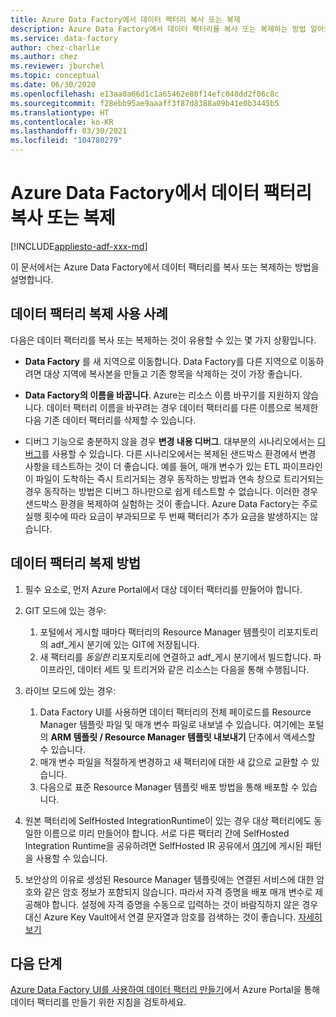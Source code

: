 ```yaml
---
title: Azure Data Factory에서 데이터 팩터리 복사 또는 복제
description: Azure Data Factory에서 데이터 팩터리를 복사 또는 복제하는 방법 알아보기
ms.service: data-factory
author: chez-charlie
ms.author: chez
ms.reviewer: jburchel
ms.topic: conceptual
ms.date: 06/30/2020
ms.openlocfilehash: e13aa0a66d1c1a65462e80f14efc048dd2f06c8c
ms.sourcegitcommit: f28ebb95ae9aaaff3f87d8388a09b41e0b3445b5
ms.translationtype: HT
ms.contentlocale: ko-KR
ms.lasthandoff: 03/30/2021
ms.locfileid: "104780279"
---
```

# <a name="copy-or-clone-a-data-factory-in-azure-data-factory"></a>Azure Data Factory에서 데이터 팩터리 복사 또는 복제

[!INCLUDE[appliesto-adf-xxx-md](includes/appliesto-adf-xxx-md.md)]

이 문서에서는 Azure Data Factory에서 데이터 팩터리를 복사 또는 복제하는 방법을 설명합니다.

## <a name="use-cases-for-cloning-a-data-factory"></a>데이터 팩터리 복제 사용 사례

다음은 데이터 팩터리를 복사 또는 복제하는 것이 유용할 수 있는 몇 가지 상황입니다.

- **Data Factory** 를 새 지역으로 이동합니다. Data Factory를 다른 지역으로 이동하려면 대상 지역에 복사본을 만들고 기존 항목을 삭제하는 것이 가장 좋습니다.

- **Data Factory의 이름을 바꿉니다**. Azure는 리소스 이름 바꾸기를 지원하지 않습니다. 데이터 팩터리 이름을 바꾸려는 경우 데이터 팩터리를 다른 이름으로 복제한 다음 기존 데이터 팩터리를 삭제할 수 있습니다.

- 디버그 기능으로 충분하지 않을 경우 **변경 내용 디버그**. 대부분의 시나리오에서는 [디버그](iterative-development-debugging.md)를 사용할 수 있습니다. 다른 시나리오에서는 복제된 샌드박스 환경에서 변경 사항을 테스트하는 것이 더 좋습니다. 예를 들어, 매개 변수가 있는 ETL 파이프라인이 파일이 도착하는 즉시 트리거되는 경우 동작하는 방법과 연속 창으로 트리거되는 경우 동작하는 방법은 디버그 하나만으로 쉽게 테스트할 수 없습니다. 이러한 경우 샌드박스 환경을 복제하여 실험하는 것이 좋습니다. Azure Data Factory는 주로 실행 횟수에 따라 요금이 부과되므로 두 번째 팩터리가 추가 요금을 발생하지는 않습니다.

## <a name="how-to-clone-a-data-factory"></a>데이터 팩터리 복제 방법

1. 필수 요소로, 먼저 Azure Portal에서 대상 데이터 팩터리를 만들어야 합니다.

1. GIT 모드에 있는 경우:
    1. 포털에서 게시할 때마다 팩터리의 Resource Manager 템플릿이 리포지토리의 adf\_게시 분기에 있는 GIT에 저장됩니다.
    1. 새 팩터리를 _동일한_ 리포지토리에 연결하고 adf\_게시 분기에서 빌드합니다. 파이프라인, 데이터 세트 및 트리거와 같은 리소스는 다음을 통해 수행됩니다.

1. 라이브 모드에 있는 경우:
    1. Data Factory UI를 사용하면 데이터 팩터리의 전체 페이로드를 Resource Manager 템플릿 파일 및 매개 변수 파일로 내보낼 수 있습니다. 여기에는 포털의 **ARM 템플릿 / Resource Manager 템플릿 내보내기** 단추에서 액세스할 수 있습니다.
    1. 매개 변수 파일을 적절하게 변경하고 새 팩터리에 대한 새 값으로 교환할 수 있습니다.
    1. 다음으로 표준 Resource Manager 템플릿 배포 방법을 통해 배포할 수 있습니다.

1. 원본 팩터리에 SelfHosted IntegrationRuntime이 있는 경우 대상 팩터리에도 동일한 이름으로 미리 만들어야 합니다. 서로 다른 팩터리 간에 SelfHosted Integration Runtime을 공유하려면 SelfHosted IR 공유에서 [여기](create-shared-self-hosted-integration-runtime-powershell.md)에 게시된 패턴을 사용할 수 있습니다.

1. 보안상의 이유로 생성된 Resource Manager 템플릿에는 연결된 서비스에 대한 암호와 같은 암호 정보가 포함되지 않습니다. 따라서 자격 증명을 배포 매개 변수로 제공해야 합니다. 설정에 자격 증명을 수동으로 입력하는 것이 바람직하지 않은 경우 대신 Azure Key Vault에서 연결 문자열과 암호를 검색하는 것이 좋습니다. [자세히 보기](store-credentials-in-key-vault.md)

## <a name="next-steps"></a>다음 단계

[Azure Data Factory UI를 사용하여 데이터 팩터리 만들기](quickstart-create-data-factory-portal.md)에서 Azure Portal을 통해 데이터 팩터리를 만들기 위한 지침을 검토하세요.

